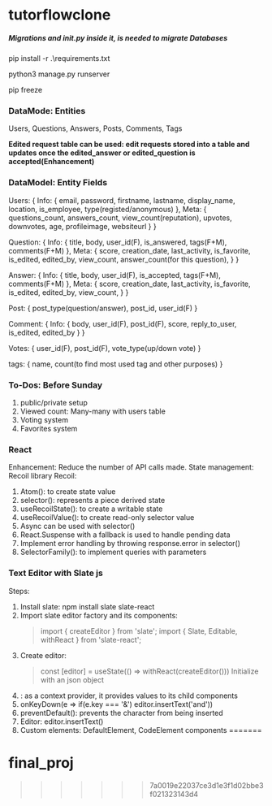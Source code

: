 
# tutorflowclone


##### Migrations and __init__.py inside it, is needed to migrate Databases

pip install -r .\requirements.txt

python3 manage.py runserver 

pip freeze

### DataMode: Entities
Users, Questions, Answers, Posts, Comments, Tags

**Edited request table can be used: edit requests stored into a table and updates once the edited_answer or edited_question is accepted(Enhancement)**

### DataModel: Entity Fields
Users: {
    Info: {
        email, password, firstname, lastname, display_name, location,
        is_employee, type(registed/anonymous)
    },
    Meta: {
        questions_count, answers_count, view_count(reputation), 
        upvotes, downvotes, age, profileimage, websiteurl
    }
}

Question: {
    Info: {
        title, body, user_id(F), is_answered, tags(F+M), comments(F+M)
    },
    Meta: {
        score, creation_date, last_activity, is_favorite, is_edited,
        edited_by, view_count, answer_count(for this question),
    }
}

Answer: {
    Info: {
        title, body, user_id(F), is_accepted, tags(F+M), comments(F+M)
    },
    Meta: {
        score, creation_date, last_activity, 
         is_favorite, is_edited, edited_by, view_count,
    }
}

Post: {
    post_type(question/answer), post_id, user_id(F)
}

Comment: {
    Info: {
        body, user_id(F), post_id(F), score, reply_to_user,
        is_edited, edited_by
    }
}

Votes: {
    user_id(F), post_id(F), vote_type(up/down vote)
}

tags: {
    name, count(to find most used tag and other purposes)
}

### To-Dos: Before Sunday
1. public/private setup
2. Viewed count: Many-many with users table
3. Voting system
4. Favorites system

### React
Enhancement: Reduce the number of API calls made.
State management: Recoil library
Recoil:
1. Atom(): to create state value
2. selector(): represents a piece derived state
3. useRecoilState(): to create a writable state
4. useRecoilValue(): to create read-only selector value
5. Async can be used with selector()
6. React.Suspense with a fallback is used to handle pending data
7. Implement error handling by throwing response.error in selector()
8. SelectorFamily(): to implement queries with parameters


### Text Editor with Slate js
Steps:
1. Install slate: npm install slate slate-react
2. Import slate editor factory and its components: 
    > import { createEditor } from 'slate';
    > import { Slate, Editable, withReact } from 'slate-react';
3. Create editor:
    > const [editor] = useState(() => withReact(createEditor()))
    > Initialize with an json object
4. <Slate editor={editor} initialValue={initialValue} /> : as a context provider, it provides values to its child components
5. onKeyDown(e => if(e.key === '&') editor.insertText('and'))
6. preventDefault(): prevents the character from being inserted
7. Editor: editor.insertText()
8. Custom elements: DefaultElement, CodeElement components
=======
# final_proj
>>>>>>> 7a0019e22037ce3d1e3f1d02bbe3f021323143d4

